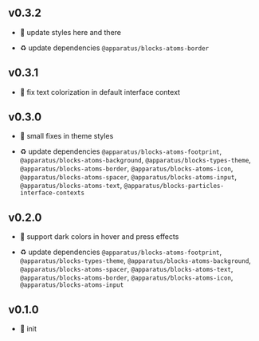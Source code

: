 ## v0.3.2

* 🐞 update styles here and there

* ♻️ update dependencies `@apparatus/blocks-atoms-border`

## v0.3.1

* 🐞 fix text colorization in default interface context

## v0.3.0

* 🐞 small fixes in theme styles

* ♻️ update dependencies `@apparatus/blocks-atoms-footprint`, `@apparatus/blocks-atoms-background`, `@apparatus/blocks-types-theme`, `@apparatus/blocks-atoms-border`, `@apparatus/blocks-atoms-icon`, `@apparatus/blocks-atoms-spacer`, `@apparatus/blocks-atoms-input`, `@apparatus/blocks-atoms-text`, `@apparatus/blocks-particles-interface-contexts`

## v0.2.0

* 🌱 support dark colors in hover and press effects

* ♻️ update dependencies `@apparatus/blocks-atoms-footprint`, `@apparatus/blocks-types-theme`, `@apparatus/blocks-atoms-background`, `@apparatus/blocks-atoms-spacer`, `@apparatus/blocks-atoms-text`, `@apparatus/blocks-atoms-border`, `@apparatus/blocks-atoms-icon`, `@apparatus/blocks-atoms-input`

## v0.1.0

* 🐣 init
